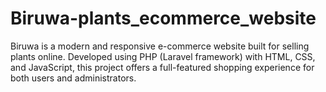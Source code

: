 # Biruwa-plants_ecommerce_website
Biruwa is a modern and responsive e-commerce website built for selling plants online. Developed using PHP (Laravel framework) with HTML, CSS, and JavaScript, this project offers a full-featured shopping experience for both users and administrators.
